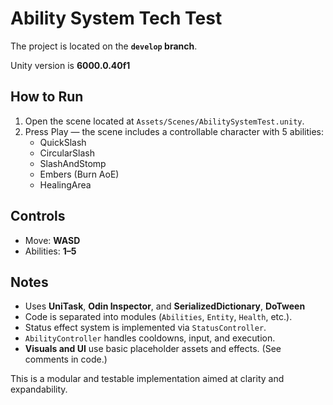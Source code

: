# Ability System Tech Test

The project is located on the **`develop` branch**.

Unity version is **6000.0.40f1**

## How to Run
1. Open the scene located at `Assets/Scenes/AbilitySystemTest.unity`.
2. Press Play — the scene includes a controllable character with 5 abilities:
   - QuickSlash
   - CircularSlash
   - SlashAndStomp
   - Embers (Burn AoE)
   - HealingArea

## Controls
- Move: **WASD**
- Abilities: **1–5**

## Notes
- Uses **UniTask**, **Odin Inspector**, and **SerializedDictionary**, **DoTween**
- Code is separated into modules (`Abilities`, `Entity`, `Health`, etc.).
- Status effect system is implemented via `StatusController`.
- `AbilityController` handles cooldowns, input, and execution.
- **Visuals and UI** use basic placeholder assets and effects. (See comments in code.)

This is a modular and testable implementation aimed at clarity and expandability.
